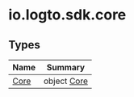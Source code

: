 # io.logto.sdk.core


## Types

| Name | Summary |
|---|---|
| [Core](-core/index.md) | object [Core](-core/index.md) |

